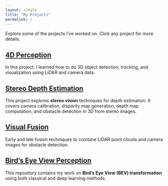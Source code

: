 ```yaml
---
layout: single
title: "My Projects"
permalink: /
---
```


Explore some of the projects I’ve worked on. Click any project for more details.

## [4D Perception](https://github.com/Rouizi/4d-perception)

In this project, I learned how to do 3D object detection, tracking, and visualization using LiDAR and camera data.

## [Stereo Depth Estimation](https://github.com/Rouizi/stereo-depth-estimation)

This project explores **stereo vision** techniques for depth estimation.
It covers camera calibration, disparity map generation, depth map computation, and obstacle detection in 3D from stereo images.

## [Visual Fusion](https://github.com/Rouizi/visual-fusion)

Early and late fusion techniques to combine LiDAR point clouds and camera images for obstacle detection.

## [Bird’s Eye View Perception](https://github.com/Rouizi/bird-eye-view)

This repository contains my work on **Bird’s Eye View (BEV) transformation** using both classical and deep learning methods. 
